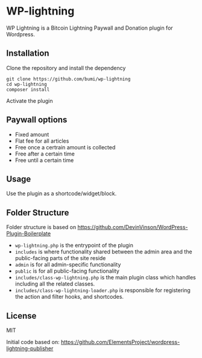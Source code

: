 # WP-lightning

WP Lightning is a Bitcoin Lightning Paywall and Donation plugin for Wordpress.

## Installation

Clone the repository and install the dependency

```
git clone https://github.com/bumi/wp-lightning
cd wp-lightning
composer install
```

Activate the plugin

## Paywall options

* Fixed amount
* Flat fee for all articles
* Free once a certrain amount is collected
* Free after a certain time
* Free until a certain time

## Usage

Use the plugin as a shortcode/widget/block.

## Folder Structure

Folder structure is based on https://github.com/DevinVinson/WordPress-Plugin-Boilerplate

- `wp-lightning.php` is the entrypoint of the plugin
- `includes` is where functionality shared between the admin area and the public-facing parts of the site reside
- `admin` is for all admin-specific functionality
- `public` is for all public-facing functionality
- `includes/class-wp-lightning.php` is the main plugin class which handles including all the related classes.
- `includes/class-wp-lightning-loader.php` is responsible for registering the action and filter hooks, and shortcodes. 

## License

MIT

Initial code based on: https://github.com/ElementsProject/wordpress-lightning-publisher

